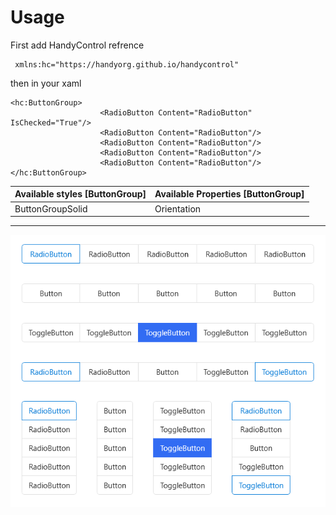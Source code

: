 # Usage
First add HandyControl refrence
```
 xmlns:hc="https://handyorg.github.io/handycontrol"
```
then in your xaml
```
<hc:ButtonGroup>
                    <RadioButton Content="RadioButton" IsChecked="True"/>
                    <RadioButton Content="RadioButton"/>
                    <RadioButton Content="RadioButton"/>
                    <RadioButton Content="RadioButton"/>
                    <RadioButton Content="RadioButton"/>
</hc:ButtonGroup>
```
| Available styles [ButtonGroup] | Available Properties [ButtonGroup] |
| ---------------- | ---------------- |
| ButtonGroupSolid | Orientation |

***

![](https://github.com/HandyOrg/HandyOrgResource/blob/master/HandyControl/Resources/ButtonGroup.png)